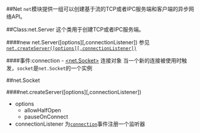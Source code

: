 ##Net
`net`模块提供一组可以创建基于流的TCP或者IPC服务端和客户端的异步网络API。

##Class:net.Server
这个类用于创建TCP或者IPC服务端。

####new net.Server([options][,connectionListener])
参见 [`net.createServer([options][,connectionListener])`](#crdserv)











####<span id='e_conn'>事件:connection</span>
    - [<net.Socket>](#socket) 连接对象
当一个新的连接被使用时触发，`socket`是`net.Socket`的一个实例








##<span id='socket'>net.Socket</span>























####<span id='#crdserv'>net.createServer([options][,connectionListener])</span>
* options
    - allowHalfOpen
    - pauseOnConnect
* connectionListener <Function> 为[`connection`](#e_conn)事件注册一个监听器

